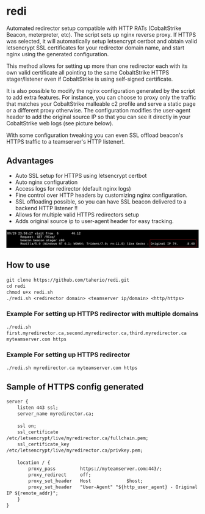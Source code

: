 # redi
Automated redirector setup compatible with HTTP RATs (CobaltStrike Beacon, meterpreter, etc). The script sets up nginx reverse proxy. If HTTPS was selected, it will automatically setup letsencrypt certbot and obtain valid letsencrypt SSL certificates for your redirector domain name, and start nginx using the generated configuration. 

This method allows for setting up more than one redirector each with its own valid certificate all pointing to the same CobaltStrike HTTPS stager/listener even if CobaltStrike is using self-signed certificate.

It is also possible to modify the nginx configuration generated by the script to add extra features. For instance, you can choose to proxy only the traffic that matches your CobaltStrike malleable c2 profile and serve a static page or a different proxy otherwise. The configuration modifies the user-agent header to add the original source IP so that you can see it directly in your CobaltStrike web logs (see picture below). 

With some configuration tweaking you can even SSL offload beacon's HTTPS traffic to a teamserver's HTTP listener!.


## Advantages
- Auto SSL setup for HTTPS using letsencrypt certbot
- Auto nginx configuration
- Access logs for redirector (default nginx logs)
- Fine control over HTTP headers by customizing nginx configuration. 
- SSL offloading possible, so you can have SSL beacon delivered to a backend HTTP listener !!
- Allows for multiple valid HTTPS redirectors setup
- Adds original source ip to user-agent header for easy tracking. 

![alt tag](https://github.com/taherio/random/raw/38641d74f0628a26142b121e62b393e96cac156a/image.png)

## How to use

```
git clone https://github.com/taherio/redi.git
cd redi
chmod u+x redi.sh
./redi.sh <redirector domain> <teamserver ip/domain> <http/https>
```

### Example For setting up HTTPS redirector with multiple domains 
```
./redi.sh first.myredirector.ca,second.myredirector.ca,third.myredirector.ca myteamserver.com https
```

### Example For setting up HTTPS redirector
```
./redi.sh myredirector.ca myteamserver.com https
```

## Sample of HTTPS config generated
```
server {
    listen 443 ssl;
    server_name myredirector.ca;

    ssl on;
    ssl_certificate 	/etc/letsencrypt/live/myredirector.ca/fullchain.pem;
    ssl_certificate_key /etc/letsencrypt/live/myredirector.ca/privkey.pem;

    location / {
        proxy_pass         https://myteamserver.com:443/;
        proxy_redirect     off;
        proxy_set_header   Host             $host;
        proxy_set_header   "User-Agent" "${http_user_agent} - Original IP ${remote_addr}";
    }
}
```
